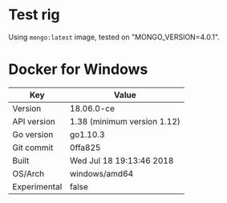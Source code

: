 # Test rig

Using `mongo:latest` image, tested on "MONGO_VERSION=4.0.1".

# Docker for Windows 

| Key            | Value                        |
|----------------|------------------------------|
| Version        | 18.06.0-ce                   |
| API version    | 1.38 (minimum version 1.12)  |
| Go version     | go1.10.3                     |
| Git commit     | 0ffa825                      |
| Built          | Wed Jul 18 19:13:46 2018     |
| OS/Arch        | windows/amd64                |
| Experimental   | false                        |
